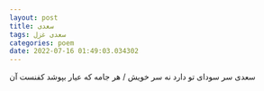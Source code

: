 ```yaml
---
layout: post
title: سعدی
tags: سعدی غزل
categories: poem
date: 2022-07-16 01:49:03.034302
---
```


سعدی سر سودای تو دارد نه سر خویش / هر جامه که عیار بپوشد کفنست آن